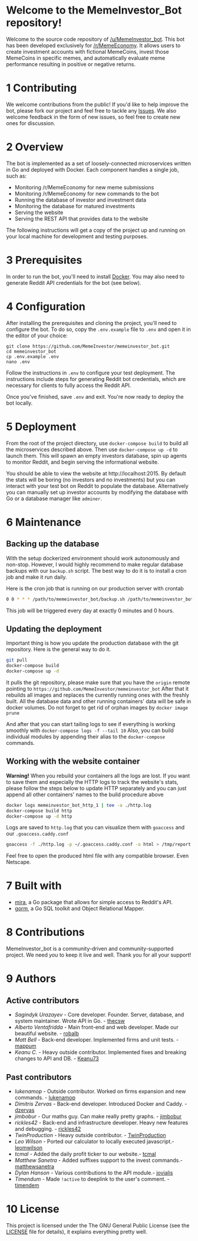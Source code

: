 # Welcome to the MemeInvestor_Bot repository!

Welcome to the source code repository of [/u/MemeInvestor_bot](https://www.reddit.com/user/MemeInvestor_bot). 
This bot has been developed exclusively for [/r/MemeEconomy](https://reddit.com/r/MemeEconomy/). It allows users
to create investment accounts with fictional MemeCoins, invest those MemeCoins in specific memes, and automatically
evaluate meme performance resulting in positive or negative returns.

# 1 Contributing

We welcome contributions from the public! If you'd like to help improve the bot, please fork
our project and feel free to tackle any [Issues](https://github.com/MemeInvestor/memeinvestor_bot/issues).
We also welcome feedback in the form of new issues, so feel free to create new ones for discussion.

# 2 Overview

The bot is implemented as a set of loosely-connected microservices written in Go and
deployed with Docker. Each component handles a single job, such as:

  - Monitoring /r/MemeEconomy for new meme submissions
  - Monitoring /r/MemeEconomy for new commands to the bot
  - Running the database of investor and investment data
  - Monitoring the database for matured investments
  - Serving the website
  - Serving the REST API that provides data to the website

The following instructions will get a copy of the project up and running on your local
machine for development and testing purposes.

# 3 Prerequisites

In order to run the bot, you'll need to install [Docker](https://www.docker.com/community-edition).
You may also need to generate Reddit API credentials for the bot (see below).

# 4 Configuration

After installing the prerequisites and cloning the project, you'll need to configure
the bot. To do so, copy the `.env.example` file to `.env` and open it in the editor
of your choice:

```
git clone https://github.com/MemeInvestor/memeinvestor_bot.git
cd memeinvestor_bot
cp .env.example .env
nano .env
```

Follow the instructions in `.env` to configure your test deployment. The instructions
include steps for generating Reddit bot credentials, which are necessary for clients
to fully access the Reddit API.

Once you've finished, save `.env` and exit. You're now ready to deploy the bot locally.

# 5 Deployment

From the root of the project directory, use `docker-compose build` to build all the
microservices described above. Then use `docker-compose up -d` to launch them. This
will spawn an empty investors database, spin up agents to monitor Reddit, and begin
serving the informational website.

You should be able to view the website at http://localhost:2015. By default the stats will be
boring (no investors and no investments) but you can interact with your test bot on Reddit to
populate the database. Alternatively you can manually set up investor accounts by modifying the
database with Go or a database manager like `adminer`.

# 6 Maintenance

## Backing up the database

With the setup dockerized environment should work autonomously and non-stop. However, I would highly
recommend to make regular database backups with our `backup.sh` script. The best way to do it is to
install a cron job and make it run daily.

Here is the cron job that is running on our production server with crontab

``` bash
0 0 * * * /path/to/memeinvestor_bot/backup.sh /path/to/memeinvestor_bot/backups
```

This job will be triggered every day at exactly 0 minutes and 0 hours.

## Updating the deployment

Important thing is how you update the production database with the git repository. Here is the general way
to do it.

``` bash
git pull
docker-compose build
docker-compose up -d
```

It pulls the git repository, please make sure that you have the `origin` remote pointing to `https://github.com/MemeInvestor/memeinvestor_bot`
After that it rebuilds all images and replaces the currently running ones with the freshly built. All the database
data and other running containers' data will be safe in docker volumes. Do not forget to get rid of orphan images by `docker image prune`

And after that you can start tailing logs to see if everything is working smoothly with `docker-compose logs -f --tail 10`
Also, you can build individual modules by appending their alias to the `docker-compose` commands.

## Working with the website container

**Warning!** When you rebuild your containers all the logs are lost. If you want to save them and especially the HTTP logs to track the
website's stats, please follow the steps below to update HTTP separately and you can just append all other containers' names to the
build procedure above

``` bash
docker logs memeinvestor_bot_http_1 | tee -a ./http.log
docker-compose build http
docker-compose up -d http
```

Logs are saved to `http.log` that you can visualize them with `goaccess` and our `.goaccess.caddy.conf`

``` bash
goaccess -f ./http.log -p ~/.goaccess.caddy.conf -o html > /tmp/report.html
```

Feel free to open the produced html file with any compatible browser. Even Netscape.

# 7 Built with

  - [mira](https://github.com/thecsw/mira), a Go package that allows for simple access to Reddit's API.
  - [gorm](https://github.com/jinzhu/gorm), a Go SQL toolkit and Object Relational Mapper. 

# 8 Contributions

MemeInvestor_bot is a community-driven and community-supported project. We need *you* to keep it live and well. Thank you for all your support!

# 9 Authors

## Active contributors

  - *Sagindyk Urazayev* - Core developer. Founder. Server, database, and system maintainer. Wrote API in Go. - [thecsw](https://github.com/thecsw)
  - *Alberto Ventafridda* - Main front-end and web developer. Made our beautiful website. - [robalb](https://github.com/robalb)
  - *Matt Bell* - Back-end developer. Implemented firms and unit tests. - [mappum](https://github.com/mappum)
  - *Keanu C.* - Heavy outside contributor. Implemented fixes and breaking changes to API and DB. - [Keanu73](https://github.com/Keanu73)

## Past contributors

  - *lukenamop* - Outside contributor. Worked on firms expansion and new commands. - [lukenamop](https://github.com/lukenamop)
  - *Dimitris Zervas* - Back-end developer. Introduced Docker and Caddy. - [dzervas](https://github.com/dzervas)
  - *jimbobur* - Our maths guy. Can make really pretty graphs. - [jimbobur](https://github.com/jimbobur)
  - *rickles42* - Back-end and infrastructure developer. Heavy new features and debugging. - [rickles42](https://github.com/rickles42)
  - *TwinProduction* - Heavy outside contributor. - [TwinProduction](https://github.com/TwinProduction)
  - *Leo Wilson* - Ported our calculator to locally executed javascript.- [leomwilson](https://github.com/leomwilson)
  - *tcmal* - Added the daily profit ticker to our website.- [tcmal](https://github.com/tcmal)
  - *Matthew Sanetra* - Added suffixes support to the invest commands.- [matthewsanetra](https://github.com/matthewsanetra)
  - *Dylan Hanson* - Various contributions to the API module.- [jovialis](https://github.com/jovialis)
  - *Timendum* - Made `!active` to deeplink to the user's comment. - [timendem](https://github.com/timendum)

# 10 License

This project is licensed under the The GNU General Public License (see the [LICENSE](./LICENSE) file for details), it explains everything pretty well.
